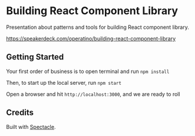 # Building React Component Library

Presentation about patterns and tools for building React component library.

https://speakerdeck.com/operatino/building-react-component-library

## Getting Started

Your first order of business is to open terminal and run `npm install`

Then, to start up the local server, run `npm start`

Open a browser and hit `http://localhost:3000`, and we are ready to roll

## Credits

Built with [Spectacle](https://github.com/FormidableLabs/spectacle).
